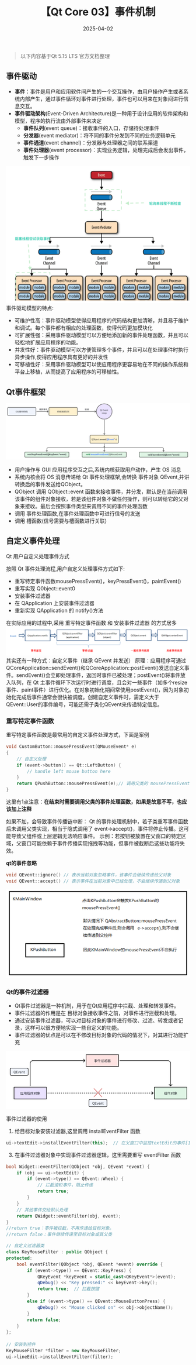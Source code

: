 ﻿---
title: 【Qt Core 03】事件机制
description: 事件机制
date: 2025-04-02
slug: qt-core_03_event_mechanism
categories:
    - Qt
tags:
    - Qt Core
---


> 以下内容基于Qt 5.15 LTS 官方文档整理


## 事件驱动

- **事件**：事件是用户和应用软件间产生的一个交互操作，由用户操作产生或者系统内部产生，通过事件循环对事件进行处理，事件也可以用来在对象间进行信息交互。
- **事件驱动架构**(Event-Driven Architecture)是一种用于设计应用的软件架构和模型，程序的执行流由外部事件来决定
  - **事件队列**(event queue)：接收事件的入口，存储待处理事件
  - **分发器**(event mediator)：将不同的事件分发到不同的业务逻辑单元
  - **事件通道**(event channel)：分发器与处理器之间的联系渠道
  - **事件处理器**(event processor)：实现业务逻辑，处理完成后会发出事件，触发下一步操作

![](image/bd25449331d44030a8f9dff0997be04d.png)
事件驱动模型的特点:

- 可维护性高：事件驱动模型使得应用程序的代码结构更加清晰，并且易于维护和调试。每个事件都有相应的处理函数，使得代码更加模块化
- 可扩展性强：采用事件驱动模型可以方便地添加新的事件处理函数，并且可以轻松地扩展应用程序的功能。
- 并发性好：事件驱动模型可以方便管理多个事件，并且可以在处理事件时执行异步操作,使得应用程序具有更好的并发性
- 可移植性好：采用事件驱动模型可以使应用程序更容易地在不同的操作系统和平台上移植，从而提高了应用程序的可移植性。


## Qt事件框架


![ ](image/ad63b1a1f0f54603aaf7cf9777720e0f.png)
- 用户操作与 GUI 应用程序交互之后,系统内核获取用户动作，产生 OS 消息
- 系统内核会将 OS 消息传递给 Qt 事件处理框架,会转换 事件对象 QEvent,并讲转换后的事件发送给QObject。
- QObject 调用 QObject::event 函数来接收事件，并分发，默认是在当前调用该事件的组件对象接收，若是该组件对象不做任何操作，则可以转给它的父对象来接收。最后会按照事件类型来调用不同的事件处理函数
- 调用 事件处理函数,在事件处理函数中可进行信号的发送
- 调用 槽函数(信号需要与槽函数进行关联)



## 自定义事件处理
Qt 用户自定义处理事件方式

 按照 Qt 事件处理流程,用户自定义处理事件方式如下:
  - 重写特定事件函数mousePressEvent()，keyPressEvent()，paintEvent()
  - 重写实现 Q0bject::event0
  - 安装事件过滤器
  - 在 QApplication 上安装事件过滤器
  - 重新实现 QApplication 的 notify()方法

 在实际应用的过程中,采用 重写特定事件函数 和 安装事件过滤器 的方式居多
![ ](image/1866ba96870f4feb84a0b0fecf9beb8b.png)
其实还有一种方式：自定义事件（继承 QEvent 并发送）
原理：应用程序可通过QCoreApplication::sendEvent()和QCoreApplication::postEvent()发送自定义事件。sendEvent()会立即处理事件，返回时事件已被处理；postEvent()将事件放入队列，在 Qt 主事件循环下次运行时进行调度，且会对一些事件（如多个resize事件、paint事件）进行优化。在对象初始化期间常使用postEvent()，因为对象初始化完成后事件通常会很快被调度。创建自定义事件时，需定义大于QEvent::User的事件编号，可能还需子类化QEvent来传递特定信息。


### 重写特定事件函数
重写特定事件函数是最常用的自定义事件处理方式，下面是案例

```cpp
void CustomButton::mousePressEvent(QMouseEvent* e)
{
	// 自定义处理
	if (event->button() == Qt::LeftButton) {
        // handle left mouse button here
    }
    return QPushButton::mousePressEvent(e);// 调用父类的 mousePressEvent 函数
}
```
这里有1点注意：**在结束时需要调用父类的事件处理函数，如果是故意不写，也应该加上注释**

如果不加，会导致事件传播链中断：
Qt 的事件处理机制中，若子类重写事件函数后未调用父类实现，相当于隐式调用了 event->accept()，事件将停止传播。这可能导致父组件或上层逻辑无法响应事件。
示例：若按钮被放置在父窗口的特定区域，父窗口可能依赖于事件传播实现拖拽等功能，但事件被截断后这些功能将失效。


**qt的事件忽略**

```cpp
void QEvent::ignore() // 表示当前对象忽略事件，该事件会继续传递给父对象
void QEvent::accept() // 表示事件在当前对象中已经处理，不会继续传递到父对象
```
![ ](image/e218c3f678d04129a71485d7e06e6d49.png)


### Qt的事件过滤器
- Qt事件过滤器是一种机制，用于在Qt应用程序中拦截、处理和转发事件。
- 事件过滤器的作用是在 目标对象接收事件之前，对事件进行拦截和处理。
- 通过安装事件过滤器，可以对目标对象的事件进行修改、过滤、转发或者记录，这样可以很方便地实现一些自定义的功能。
- 事件过滤器的优点是可以在不修改目标对象的代码的情况下，对其进行功能扩充

![ ](image/d8a6ddf1d755433ab28f9ec047334b4a.png)


事件过滤器的使用

1. 给目标对象安装过滤器,这里调用 installEventFilter 函数

```cpp
ui->textEdit->installEventFilter(this);  // 在父窗口中监控textEdit的事件[1](@ref)
```

3. 在事件过滤器对象中实现事件过滤器逻辑，这里需要重写  eventFilter 函数

```cpp
bool Widget::eventFilter(QObject *obj, QEvent *event) {
    if (obj == ui->textEdit) {
        if (event->type() == QEvent::Wheel) {
            // 拦截滚轮事件，阻止传递
            return true;
        }
    }
    // 其他事件交给默认处理
    return QWidget::eventFilter(obj, event);
}
//return true：事件被拦截，不再传递给目标对象。
//return false：事件继续传递至目标对象或其父类
```






```cpp
// 自定义过滤器类
class KeyMouseFilter : public QObject {
protected:
    bool eventFilter(QObject *obj, QEvent *event) override {
        if (event->type() == QEvent::KeyPress) {
            QKeyEvent *keyEvent = static_cast<QKeyEvent*>(event);
            qDebug() << "Key pressed:" << keyEvent->key();
            return true;  // 拦截按键
        }
        else if (event->type() == QEvent::MouseButtonPress) {
            qDebug() << "Mouse clicked on" << obj->objectName();
        }
        return false;
    }
};

// 安装到控件
KeyMouseFilter *filter = new KeyMouseFilter;
ui->lineEdit->installEventFilter(filter);
```